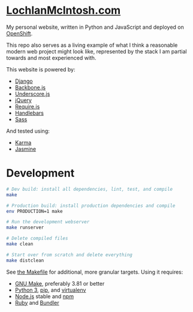 # [LochlanMcIntosh.com](http://www.lochlanmcintosh.com/)

My personal website, written in Python and JavaScript and deployed on [OpenShift](https://www.openshift.com/).

This repo also serves as a living example of what I think a reasonable modern web project might look like, represented by the stack I am partial towards and most experienced with.

This website is powered by:
- [Django](https://www.djangoproject.com/)
- [Backbone.js](http://backbonejs.org/)
- [Underscore.js](http://underscorejs.org/)
- [jQuery](http://jquery.com/)
- [Require.js](http://requirejs.org/)
- [Handlebars](http://handlebarsjs.com/)
- [Sass](http://sass-lang.com/)

And tested using:
- [Karma](http://karma-runner.github.io/)
- [Jasmine](http://jasmine.github.io/)

# Development

```bash
# Dev build: install all dependencies, lint, test, and compile
make

# Production build: install production dependencies and compile
env PRODUCTION=1 make

# Run the development webserver
make runserver

# Delete compiled files
make clean

# Start over from scratch and delete everything
make distclean
```

See [the Makefile](https://github.com/Lochlan/LochlanMcIntosh.com/blob/master/Makefile) for additional, more granular targets.  Using it requires:

- [GNU Make](http://www.gnu.org/software/make/), preferably 3.81 or better
- [Python 3](https://www.python.org/), [pip](https://pip.pypa.io/), and [virtualenv](https://virtualenv.pypa.io/)
- [Node.js](http://nodejs.org/) stable and [npm](https://www.npmjs.com/)
- [Ruby](https://www.ruby-lang.org/) and [Bundler](http://bundler.io/)
